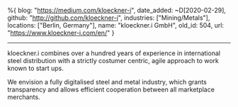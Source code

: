 %{
  blog: "https://medium.com/kloeckner-i",
  date_added: ~D[2020-02-29],
  github: "http://github.com/kloeckner-i",
  industries: ["Mining/Metals"],
  locations: ["Berlin, Germany"],
  name: "kloeckner.i GmbH",
  old_id: 504,
  url: "https://www.kloeckner-i.com/en/"
}

---

kloeckner.i combines over a hundred years of experience in international steel distribution with a strictly costumer centric, agile approach to work known to start ups.

We envision a fully digitalised steel and metal industry, which grants transparency and allows efficient cooperation between all marketplace merchants.
